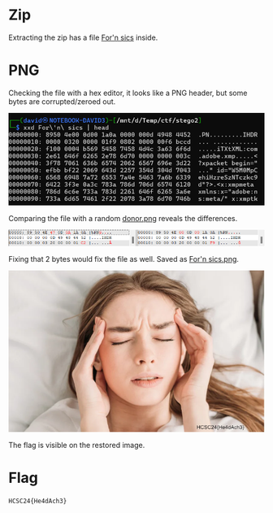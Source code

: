 # Zip

Extracting the zip has a file [For'n sics](workdir/For'n%20sics) inside.

# PNG

Checking the file with a hex editor, it looks like a PNG header, but some bytes are corrupted/zeroed out.

![](screenshots/1.png)

Comparing the file with a random [donor.png](workdir/donor.png) reveals the differences. 

![](screenshots/2.png)

Fixing that 2 bytes would fix the file as well. Saved as [For'n sics.png](workdir/For'n%20sics.png).

![](workdir/For'n%20sics.png)

The flag is visible on the restored image.

# Flag

`HCSC24{He4dAch3}`